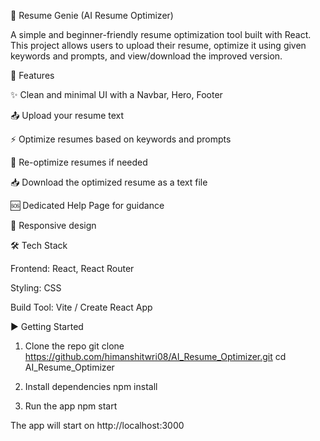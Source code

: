 📄 Resume Genie
(AI Resume Optimizer)

A simple and beginner-friendly resume optimization tool built with React.
This project allows users to upload their resume, optimize it using given keywords and prompts, and view/download the improved version.

🚀 Features

✨ Clean and minimal UI with a Navbar, Hero, Footer

📤 Upload your resume text

⚡ Optimize resumes based on keywords and prompts

📑 Re-optimize resumes if needed

📥 Download the optimized resume as a text file

🆘 Dedicated Help Page for guidance

📱 Responsive design

🛠️ Tech Stack

Frontend: React, React Router

Styling: CSS

Build Tool: Vite / Create React App


▶️ Getting Started
1. Clone the repo
git clone https://github.com/himanshitwri08/AI_Resume_Optimizer.git
cd AI_Resume_Optimizer

2. Install dependencies
npm install

3. Run the app
npm start


The app will start on http://localhost:3000